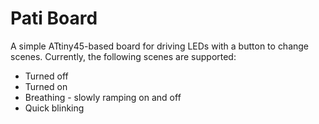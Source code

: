 # Pati Board

A simple ATtiny45-based board for driving LEDs with a button to change scenes. Currently, the following scenes are supported:
- Turned off
- Turned on
- Breathing - slowly ramping on and off
- Quick blinking

